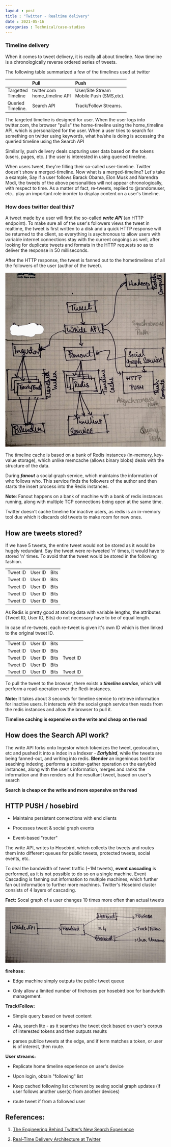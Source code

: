```yaml
---
layout : post
title : "Twitter - Realtime delivery"
date : 2021-05-16
categories : Technical/case-studies
---
```



### Timeline delivery 

When it comes to tweet delivery, it is really all about timeline.
Now timeline is a chronologically reverse ordered series of tweets.

The following table summarized a few of the timelines used at twitter


|                                   |       Pull                        |         Push                               |
|:----------------------------------|:----------------------------------|:-------------------------------------------|
|Targetted<br>Timeline              |  twitter.com<br>home_timeline API |  User/Site Stream<br>Mobile Push (SMS,etc).|
|Queried<br>Timeline.               |  Search API                       |  Track/Follow Streams.                     |


The targeted timeline is designed for user. When the user logs into twitter.com, the browser "pulls" the home-timeline using the home_timeline API, which is personalized for the user. 
When a user tries to search for something on twitter using keywords, what he/she is doing is accessing the queried timeline using the Search API

Similarlly, push delivery deals capturing user data based on the tokens (users, pages, etc..) the user is interested in using queried timeline. 


When users tweet, they're filling their so-called user-timeline.
Twitter doesn't show a merged-timeline. Now what is a merged-timeline?
Let's take a example, 
Say if a user follows Barack Obama, Elon Musk and Narendra Modi, the tweets of the above personalities will not appear chronologically, with respect to time. As a matter of fact, re-tweets, replied to @randomuser, etc.. play an important role inorder to display content on a user's timeline.

### How does twitter deal this?

A tweet made by a user will first the so-called ***write API*** (an HTTP endpoint). To make sure all of the user's followers views the tweet in realtime, the tweet is first written to a disk and a quick HTTP response will be returned to the client, so everything is asychronous to allow users with variable internet connections stay with the current ongoings as well, after looking for duplicate tweets and formats in the HTTP requests so as to deliver the response in 50 milliseconds.

After the HTTP response, the tweet is fanned out to the hometimelines of all the followers of the user (author of the tweet).

![alt text](https://github.com/Hemantr05/hemantr05.github.io/blob/new_portfolio/assets/img/twitter_entire-arch.jpeg)


The timeline cache is based on a bank of Redis instances (in-memory, key-value storage), which unlike memcache (allows binary blobs) deals with the structure of the data.

During ***fanout*** a social graph service, which maintains the information of who follows who. This service finds the followers of the author and then starts the insert process into the Redis instances. 

**Note**: Fanout happens on a bank of machine with a bank of redis instances running, along with multiple TCP connections being open at the same time.

Twitter doesn't cache timeline for inactive users, as redis is an in-memory tool due which it discards old tweets to make room for new ones.


## How are tweets stored?

If we have 5 tweets, the entire tweet would not be stored as it would be hugely redundant. Say the tweet were re-tweeted 'n' times, it would have to stored 'n' times. To avoid that the tweet would be stored in the following fashion.

|          |         |      |
|:--------:|:-------:|:----:|
| Tweet ID | User ID | Bits |
| Tweet ID | User ID | Bits |
| Tweet ID | User ID | Bits |
| Tweet ID | User ID | Bits |
| Tweet ID | User ID | Bits |

As Redis is pretty good at storing data with variable lengths, the attributes (Tweet ID, User ID, Bits) do not necessary have to be of equal length. 


In case of re-tweets, each re-tweet is given it's own ID which is then linked to the original tweet ID.

|          |         |      |          |
|:--------:|:-------:|:----:|:---------|
| Tweet ID | User ID | Bits |          |
| Tweet ID | User ID | Bits |          |
| Tweet ID | User ID | Bits | Tweet ID |
| Tweet ID | User ID | Bits |          |
| Tweet ID | User ID | Bits | Tweet ID |


To pull the tweet to the browser, there exists a ***timeline service***, which will perform a read-operation over the Redi-instances. 


**Note:** It takes about 3 seconds for timeline service to retrieve information for inactive users. It interacts with the social graph service then reads from the redis instances and allow the browser to pull it.

**Timeline caching is expensive on the write and cheap on the read**

## How does the Search API work?

The write API forks onto Ingestor which tokenizes the tweet, geolocation, etc and pushed it into a index in a Indexer - ***Earlybird***, while the tweets are being fanned-out, and writing into redis.
**Blender** an ingeninous tool for seaching indexing, performs a scatter-gather operation on the earlybird instances, along with the user's information, merges and ranks the information and then renders out the resultant tweet, based on user's search

**Search is cheap on the write and more expensive on the read**

## HTTP PUSH / hosebird

* Maintains persistent connections with end clients

* Processes tweet & social graph events

* Event-based "router"

The write API, writes to Hosebird, which collects the tweets and routes them into different queues for public tweets, protected tweets, social events, etc.

To deal the bandwidth of tweet traffic (~1M tweets), **event cascading** is performed, as it is not possible to do so on a single machine.
Event Cascading is fanning out information to multiple machines, which further fan out information to further more machines. 
Twitter's Hosebird cluster consists of 4 layers of cascading. 

**Fact:** Socal graph of a user changes 10 times more often than actual tweets


![alt text2](https://github.com/Hemantr05/hemantr05.github.io/blob/new_portfolio/assets/img/twitter_push-arch.jpeg)



**firehose:**

* Edge machine simply outputs the public tweet queue

* Only allow a limited number of firehoses per hosebird box for bandwidth management.


**Track/Follow:**

* Simple query based on tweet content 

* Aka, search lite - as it searches the tweet deck based on user's corpus of interested tokens and then outputs results

* parses publice tweets at the edge, and if term matches a token, or user is of interest, then route.


**User streams:**

* Replicate home timeline experience on user's device

* Upon login, obtain "following" list

* Keep cached following list coherent by seeing social graph updates (if user follows another user(s) from another devices)

* route tweet if from a followed user


## References:

1. [The Engineering Behind Twitter’s New Search Experience](https://blog.twitter.com/engineering/en_us/a/2011/the-engineering-behind-twitter-s-new-search-experience.html)

2. [Real-Time Delivery Architecture at Twitter](https://www.youtube.com/watch?v=J5auCY4ajK8&t=2s)



